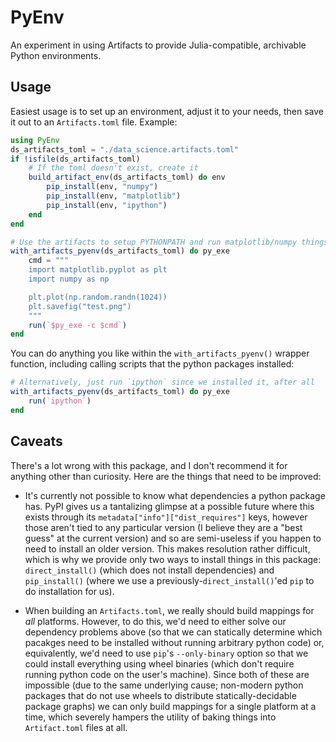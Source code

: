 # PyEnv

An experiment in using Artifacts to provide Julia-compatible, archivable Python environments.

## Usage

Easiest usage is to set up an environment, adjust it to your needs, then save it out to an `Artifacts.toml` file.  Example:

```julia
using PyEnv
ds_artifacts_toml = "./data_science.artifacts.toml"
if !isfile(ds_artifacts_toml)
    # If the toml doesn't exist, create it
    build_artifact_env(ds_artifacts_toml) do env
        pip_install(env, "numpy")
        pip_install(env, "matplotlib")
        pip_install(env, "ipython")
    end
end

# Use the artifacts to setup PYTHONPATH and run matplotlib/numpy things
with_artifacts_pyenv(ds_artifacts_toml) do py_exe
    cmd = """
    import matplotlib.pyplot as plt
    import numpy as np

    plt.plot(np.random.randn(1024))
    plt.savefig("test.png")
    """
    run(`$py_exe -c $cmd`)
end
```

You can do anything you like within the `with_artifacts_pyenv()` wrapper function, including calling scripts that the python packages installed:
```julia
# Alternatively, just run `ipython` since we installed it, after all
with_artifacts_pyenv(ds_artifacts_toml) do py_exe
    run(`ipython`)
end
```

## Caveats

There's a lot wrong with this package, and I don't recommend it for anything other than curiosity.  Here are the things that need to be improved:

* It's currently not possible to know what dependencies a python package has.  PyPI gives us a tantalizing glimpse at a possible future where this exists through its `metadata["info"]["dist_requires"]` keys, however those aren't tied to any particular version (I believe they are a "best guess" at the current version) and so are semi-useless if you happen to need to install an older version.  This makes resolution rather difficult, which is why we provide only two ways to install things in this package: `direct_install()` (which does not install dependencies) and `pip_install()` (where we use a previously-`direct_install()`'ed `pip` to do installation for us).

* When building an `Artifacts.toml`, we really should build mappings for _all_ platforms.  However, to do this, we'd need to either solve our dependency problems above (so that we can statically determine which pacakges need to be installed without running arbitrary python code) or, equivalently, we'd need to use `pip`'s `--only-binary` option so that we could install everything using wheel binaries (which don't require running python code on the user's machine).  Since both of these are impossible (due to the same underlying cause; non-modern python packages that do not use wheels to distribute statically-decidable package graphs) we can only build mappings for a single platform at a time, which severely hampers the utility of baking things into `Artifact.toml` files at all.